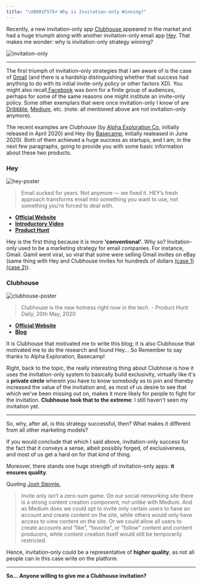 ```yaml
---
title: "\U0001F575️‍♂️ Why is Invitation-only Winning?"
---
```


Recently, a new invitation-only app [Clubhouse ](https://www.joinclubhouse.com)appeared in the market and had a huge triumph along with another invitation-only email app [Hey](https://hey.com). That makes me wonder: why is invitation-only strategy winning?

![invitation-only](https://knowscount-1304485449.cos.ap-shanghai.myqcloud.com/img/dayne-topkin-u5Zt-HoocrM-unsplash.jpg)

---

The first triumph of invitation-only strategies that I am aware of is the case of [Gmail](http://www.gmail.com/) (and there is a hardship distinguishing whether that success had anything to do with its initial invite-only policy or other factors XD). You might also recall[ Facebook](http://www.facebook.com/) was born for a finite group of audiences, perhaps for some of the same reasons one might institute an invite-only policy. Some other exemplars that were once invitation-only I know of are [Dribbble](http://dribbble.com), [Medium](http://www.medium.com/), etc. (note: all mentioned above are not invitation-only anymore).

The recent examples are Clubhouse (by [Alpha Exploration Co](https://apps.apple.com/us/developer/alpha-exploration-co/id1481002987), initially released in April 2020) and Hey (by [Basecamp](https://basecamp.com), initially realeased in June 2020). Both of them achieved a huge success as startups, and I am, in the next few paragraphs, going to provide you with some basic information about these two products.

### Hey



![hey-poster](https://knowscount-1304485449.cos.ap-shanghai.myqcloud.com/img/391bpr.png)

> Email sucked for years. Not anymore — we fixed it. HEY’s fresh approach transforms email into something you want to use, not something you’re forced to deal with.

- [**Official Website**](https://hey.com)
- [**Introductory Video**](https://youtu.be/UCeYTysLyGI)
- [**Product Hunt**](https://www.producthunt.com/posts/hey-62dbfc18-c745-4d86-9a5b-a23a1f4d9eb3)

Hey is the first thing because it is more **'conventional'**. Why so? Invitation-only used to be a marketing strategy for email companies. For instance, Gmail. Gamil went viral, so viral that some were selling Gmail invites on eBay (same thing with Hey and Clubhouse invites for hundreds of dollars [(case 1)](https://twitter.com/ShaanVP/status/1356102192285900801) [(case 2)](https://twitter.com/dhh/status/1272885291624226816?lang=en)). 

### Clubhouse

![clubhouse-poster](https://knowscount-1304485449.cos.ap-shanghai.myqcloud.com/img/ux9Tox.jpg)

> Clubhouse is the new hotness right now in the tech. - Product Hunt Daily, 20th May, 2020

- [**Official Website**](https://www.joinclubhouse.com)
- [**Blog**](https://www.joinclubhouse.com/blog)

It is Clubhouse that motivated me to write this blog; it is also Clubhouse that motivated me to do the research and found Hey... So Remember to say thanks to Alpha Exploration, Basecamp! 

Right, back to the topic, the really interesting thing about Clubhose is how it uses the invitation-only system to basically build exclusivity, virtually like it's a **private circle** wherein you have to know somebody as to join and thereby increased the value of the invitation and, as most of us desire to see that which we've been missing out on, makes it more likely for people to fight for the invitation. **Clubhouse took that to the extreme**: I still haven't seen my invitation yet.

---

So, why, after all, is this strategy successful, then? What makes it different from all other marketing models?

If you would conclude that which I said above, invitation-only success for the fact that it conveys a sense, albeit possibly forged, of exclusiveness, and most of us get a hard on for that kind of thing. 

Moreover, there stands one huge strength of invitation-only apps: **it ensures quality**.

Quoting [Josh Steimle](https://www.forbes.com/sites/joshsteimle/),

> Invite only isn’t a zero-sum game. On our social networking site there is a strong content creation component, not unlike with Medium. And as Medium does we could opt to invite only certain users to have an account and create content on the site, while others would only have access to view content on the site. Or we could allow all users to create accounts and “like”, “favorite”, or “follow” content and content producers, while content creation itself would still be temporarily restricted.

Hence, invitation-only could be a representative of **higher quality**, as not all people can in this case write on the platform.

---

**So... Anyone willing to give me a Clubhouse invitation?**

